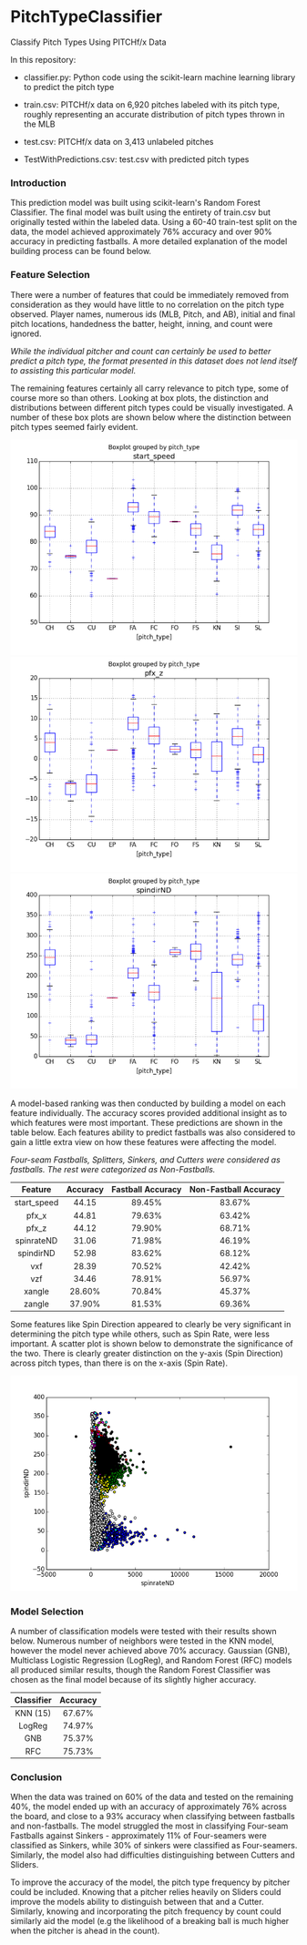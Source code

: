 # PitchTypeClassifier
Classify Pitch Types Using PITCHf/x Data

In this repository:

* classifier.py: Python code using the scikit-learn machine learning library to predict the pitch type

* train.csv: PITCHf/x data on 6,920 pitches labeled with its pitch type, roughly representing an accurate distribution of pitch types thrown in the MLB  

* test.csv: PITCHf/x data on 3,413 unlabeled pitches

* TestWithPredictions.csv: test.csv with predicted pitch types

### Introduction
This prediction model was built using scikit-learn's Random Forest Classifier. The final model was built using the entirety of train.csv but originally tested within the labeled data. Using a 60-40 train-test split on the data, the model achieved approximately 76% accuracy and over 90% accuracy in predicting fastballs. A more detailed explanation of the model building process can be found below.

### Feature Selection
There were a number of features that could be immediately removed from consideration as they would have little to no correlation on the pitch type observed. Player names, numerous ids (MLB, Pitch, and AB), initial and final pitch locations, handedness the batter, height, inning, and count were ignored.

*While the individual pitcher and count can certainly be used to better predict a pitch type, the format presented in this dataset does not lend itself to assisting this particular model.*

The remaining features certainly all carry relevance to pitch type, some of course more so than others. Looking at box plots, the distinction and distributions between different pitch types could be visually investigated. A number of these box plots are shown below where the distinction between pitch types seemed fairly evident.

![Start Speed](BoxPlots/start_speed.png)
![pfx_z](BoxPlots/pfx_z.png)
![Spin Direction](BoxPlots/spindirND.png)


A model-based ranking was then conducted by building a model on each feature individually. The accuracy scores provided additional insight as to which features were most important. These predictions are shown in the table below. Each features ability to predict fastballs was also considered to gain a little extra view on how these features were affecting the model.

*Four-seam Fastballs, Splitters, Sinkers, and Cutters were considered as fastballs. The rest were categorized as Non-Fastballs.*

|  Feature    | Accuracy    | Fastball Accuracy | Non-Fastball Accuracy |
| :---------: | :--------:  | :---------------: | :-------------------: |
| start_speed | 44.15       | 89.45%            | 83.67%                |
| pfx_x       | 44.81       | 79.63%            | 63.42%                |
| pfx_z       | 44.12       | 79.90%            | 68.71%                |
| spinrateND  | 31.06       | 71.98%            | 46.19%                |
| spindirND   | 52.98       | 83.62%            | 68.12%                |
| vxf         | 28.39       | 70.52%            | 42.42%                |
| vzf         | 34.46       | 78.91%            | 56.97%                |
| xangle      | 28.60%      | 70.84%            | 45.37%                |
| zangle      | 37.90%      | 81.53%            | 69.36%                |

Some features like Spin Direction appeared to clearly be very significant in determining the pitch type while others, such as Spin Rate, were less important. A scatter plot is shown below to demonstrate the significance of the two. There is clearly greater distinction on the y-axis (Spin Direction) across pitch types, than there is on the x-axis (Spin Rate).

![Spin Rate, Spin Direction](ScatterPlots/ratevdir.png)

### Model Selection
A number of classification models were tested with their results shown below. Numerous number of neighbors were tested in the KNN model, however the model never achieved above 70% accuracy. Gaussian (GNB), Multiclass Logistic Regression (LogReg), and Random Forest (RFC) models all produced similar results, though the Random Forest Classifier was chosen as the final model because of its slightly higher accuracy.  

| Classifier | Accuracy |
| :--------: | :------: |
| KNN (15)   | 67.67%   |
| LogReg     | 74.97%   |
| GNB        | 75.37%   |
| RFC        | 75.73%   |


### Conclusion
When the data was trained on 60% of the data and tested on the remaining 40%, the model ended up with an accuracy of approximately 76% across the board, and close to a 93% accuracy when classifying between fastballs and non-fastballs. The model struggled the most in classifying Four-seam Fastballs against Sinkers - approximately 11% of Four-seamers were classified as Sinkers, while 30% of sinkers were classified as Four-seamers. Similarly, the model also had difficulties distinguishing between Cutters and Sliders.

To improve the accuracy of the model, the pitch type frequency by pitcher could be included. Knowing that a pitcher relies heavily on Sliders could improve the models ability to distinguish between that and a Cutter. Similarly, knowing and incorporating the pitch frequency by count could similarly aid the model (e.g the likelihood of a breaking ball is much higher when the pitcher is ahead in the count).
